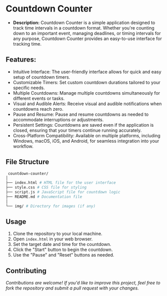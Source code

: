 
# Countdown Counter

- **Description:**
Countdown Counter is a simple application designed to track time intervals in a countdown format. Whether you're counting down to an important event, managing deadlines, or timing intervals for any purpose, Countdown Counter provides an easy-to-use interface for tracking time.

## Features:

- Intuitive Interface: The user-friendly interface allows for quick and easy setup of countdown timers.
- Customizable Timers: Set custom countdown durations tailored to your specific needs.
- Multiple Countdowns: Manage multiple countdowns simultaneously for different events or tasks.
- Visual and Audible Alerts: Receive visual and audible notifications when countdowns reach zero.
- Pause and Resume: Pause and resume countdowns as needed to accommodate interruptions or adjustments.
- Persistent Settings: Countdowns are saved even if the application is closed, ensuring that your timers continue running accurately.
- Cross-Platform Compatibility: Available on multiple platforms, including Windows, macOS, iOS, and Android, for seamless integration into your workflow.


## File Structure
```bash
 countdown-counter/
│
├── index.html # HTML file for the user interface
├── style.css # CSS file for styling
├── script.js # JavaScript file for countdown logic
├── README.md # Documentation file
│
└── img/ # Directory for images (if any)

```


## Usage

1. Clone the repository to your local machine.
2. Open `index.html` in your web browser.
3. Set the target date and time for the countdown.
4. Click the "Start" button to begin the countdown.
5. Use the "Pause" and "Reset" buttons as needed.

## Contributing

*Contributions are welcome! If you'd like to improve this project, feel free to fork the repository and submit a pull request with your changes.*



